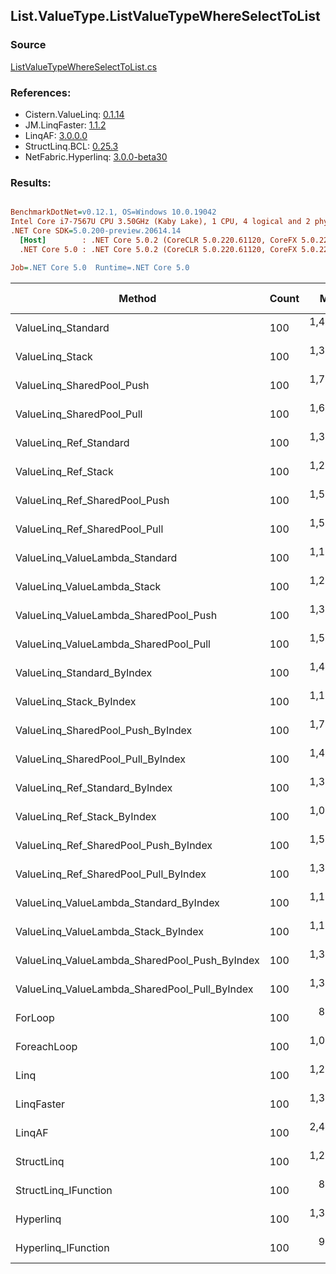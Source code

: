 ﻿## List.ValueType.ListValueTypeWhereSelectToList

### Source
[ListValueTypeWhereSelectToList.cs](../LinqBenchmarks/List/ValueType/ListValueTypeWhereSelectToList.cs)

### References:
- Cistern.ValueLinq: [0.1.14](https://www.nuget.org/packages/Cistern.ValueLinq/0.1.14)
- JM.LinqFaster: [1.1.2](https://www.nuget.org/packages/JM.LinqFaster/1.1.2)
- LinqAF: [3.0.0.0](https://www.nuget.org/packages/LinqAF/3.0.0.0)
- StructLinq.BCL: [0.25.3](https://www.nuget.org/packages/StructLinq.BCL/0.25.3)
- NetFabric.Hyperlinq: [3.0.0-beta30](https://www.nuget.org/packages/NetFabric.Hyperlinq/3.0.0-beta30)

### Results:
``` ini

BenchmarkDotNet=v0.12.1, OS=Windows 10.0.19042
Intel Core i7-7567U CPU 3.50GHz (Kaby Lake), 1 CPU, 4 logical and 2 physical cores
.NET Core SDK=5.0.200-preview.20614.14
  [Host]        : .NET Core 5.0.2 (CoreCLR 5.0.220.61120, CoreFX 5.0.220.61120), X64 RyuJIT
  .NET Core 5.0 : .NET Core 5.0.2 (CoreCLR 5.0.220.61120, CoreFX 5.0.220.61120), X64 RyuJIT

Job=.NET Core 5.0  Runtime=.NET Core 5.0  

```
|                                        Method | Count |       Mean |    Error |   StdDev | Ratio | RatioSD |  Gen 0 | Gen 1 | Gen 2 | Allocated |
|---------------------------------------------- |------ |-----------:|---------:|---------:|------:|--------:|-------:|------:|------:|----------:|
|                            ValueLinq_Standard |   100 | 1,405.6 ns |  9.53 ns |  8.45 ns |  1.58 |    0.01 | 2.4433 |     - |     - |   4.99 KB |
|                               ValueLinq_Stack |   100 | 1,330.1 ns | 13.62 ns | 12.07 ns |  1.50 |    0.02 | 0.9823 |     - |     - |   2.01 KB |
|                     ValueLinq_SharedPool_Push |   100 | 1,726.6 ns | 16.71 ns | 15.63 ns |  1.94 |    0.02 | 0.9823 |     - |     - |   2.01 KB |
|                     ValueLinq_SharedPool_Pull |   100 | 1,627.0 ns | 11.24 ns |  9.38 ns |  1.83 |    0.01 | 0.9823 |     - |     - |   2.01 KB |
|                        ValueLinq_Ref_Standard |   100 | 1,322.2 ns |  9.15 ns |  8.11 ns |  1.49 |    0.01 | 2.4433 |     - |     - |   4.99 KB |
|                           ValueLinq_Ref_Stack |   100 | 1,272.1 ns |  4.55 ns |  4.03 ns |  1.43 |    0.01 | 0.9823 |     - |     - |   2.01 KB |
|                 ValueLinq_Ref_SharedPool_Push |   100 | 1,556.0 ns |  5.77 ns |  5.12 ns |  1.75 |    0.01 | 0.9823 |     - |     - |   2.01 KB |
|                 ValueLinq_Ref_SharedPool_Pull |   100 | 1,540.1 ns |  7.67 ns |  6.41 ns |  1.73 |    0.01 | 0.9823 |     - |     - |   2.01 KB |
|                ValueLinq_ValueLambda_Standard |   100 | 1,113.6 ns |  5.04 ns |  4.72 ns |  1.25 |    0.01 | 2.4433 |     - |     - |   4.99 KB |
|                   ValueLinq_ValueLambda_Stack |   100 | 1,252.9 ns |  6.38 ns |  5.33 ns |  1.41 |    0.01 | 0.9823 |     - |     - |   2.01 KB |
|         ValueLinq_ValueLambda_SharedPool_Push |   100 | 1,335.1 ns |  3.01 ns |  2.81 ns |  1.50 |    0.01 | 0.9823 |     - |     - |   2.01 KB |
|         ValueLinq_ValueLambda_SharedPool_Pull |   100 | 1,553.3 ns |  6.86 ns |  6.08 ns |  1.75 |    0.01 | 0.9823 |     - |     - |   2.01 KB |
|                    ValueLinq_Standard_ByIndex |   100 | 1,442.2 ns | 11.41 ns | 10.12 ns |  1.62 |    0.01 | 2.4433 |     - |     - |   4.99 KB |
|                       ValueLinq_Stack_ByIndex |   100 | 1,175.9 ns |  8.64 ns |  8.08 ns |  1.32 |    0.01 | 0.9823 |     - |     - |   2.01 KB |
|             ValueLinq_SharedPool_Push_ByIndex |   100 | 1,729.9 ns |  9.24 ns |  8.64 ns |  1.95 |    0.01 | 0.9823 |     - |     - |   2.01 KB |
|             ValueLinq_SharedPool_Pull_ByIndex |   100 | 1,453.0 ns |  7.42 ns |  6.19 ns |  1.64 |    0.01 | 0.9823 |     - |     - |   2.01 KB |
|                ValueLinq_Ref_Standard_ByIndex |   100 | 1,333.5 ns |  4.02 ns |  3.35 ns |  1.50 |    0.01 | 2.4433 |     - |     - |   4.99 KB |
|                   ValueLinq_Ref_Stack_ByIndex |   100 | 1,096.1 ns |  6.44 ns |  5.71 ns |  1.23 |    0.01 | 0.9823 |     - |     - |   2.01 KB |
|         ValueLinq_Ref_SharedPool_Push_ByIndex |   100 | 1,580.9 ns |  9.38 ns |  8.31 ns |  1.78 |    0.01 | 0.9823 |     - |     - |   2.01 KB |
|         ValueLinq_Ref_SharedPool_Pull_ByIndex |   100 | 1,366.4 ns |  3.71 ns |  3.47 ns |  1.54 |    0.01 | 0.9823 |     - |     - |   2.01 KB |
|        ValueLinq_ValueLambda_Standard_ByIndex |   100 | 1,139.0 ns |  4.72 ns |  4.19 ns |  1.28 |    0.01 | 2.4433 |     - |     - |   4.99 KB |
|           ValueLinq_ValueLambda_Stack_ByIndex |   100 | 1,134.7 ns |  3.02 ns |  2.52 ns |  1.28 |    0.01 | 0.9823 |     - |     - |   2.01 KB |
| ValueLinq_ValueLambda_SharedPool_Push_ByIndex |   100 | 1,342.5 ns |  6.31 ns |  5.27 ns |  1.51 |    0.01 | 0.9823 |     - |     - |   2.01 KB |
| ValueLinq_ValueLambda_SharedPool_Pull_ByIndex |   100 | 1,312.3 ns |  5.16 ns |  4.83 ns |  1.48 |    0.01 | 0.9823 |     - |     - |   2.01 KB |
|                                       ForLoop |   100 |   888.8 ns |  4.99 ns |  4.42 ns |  1.00 |    0.00 | 2.4433 |     - |     - |   4.99 KB |
|                                   ForeachLoop |   100 | 1,098.4 ns |  6.74 ns |  6.31 ns |  1.24 |    0.01 | 2.4433 |     - |     - |   4.99 KB |
|                                          Linq |   100 | 1,282.9 ns | 15.53 ns | 14.53 ns |  1.44 |    0.02 | 2.5768 |     - |     - |   5.27 KB |
|                                    LinqFaster |   100 | 1,372.5 ns | 22.10 ns | 20.67 ns |  1.54 |    0.03 | 3.4237 |     - |     - |      7 KB |
|                                        LinqAF |   100 | 2,416.1 ns | 34.72 ns | 30.78 ns |  2.72 |    0.03 | 2.4414 |     - |     - |   4.99 KB |
|                                    StructLinq |   100 | 1,216.1 ns |  4.54 ns |  3.79 ns |  1.37 |    0.01 | 1.0319 |     - |     - |   2.11 KB |
|                          StructLinq_IFunction |   100 |   867.2 ns |  4.86 ns |  4.06 ns |  0.98 |    0.01 | 0.9823 |     - |     - |   2.01 KB |
|                                     Hyperlinq |   100 | 1,348.3 ns | 21.22 ns | 19.85 ns |  1.52 |    0.02 | 0.9823 |     - |     - |   2.01 KB |
|                           Hyperlinq_IFunction |   100 |   987.9 ns |  5.10 ns |  4.77 ns |  1.11 |    0.01 | 0.9823 |     - |     - |   2.01 KB |
